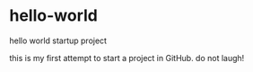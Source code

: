 # hello-world
hello world startup project

this is my first attempt to start a project in GitHub. do not laugh! 

